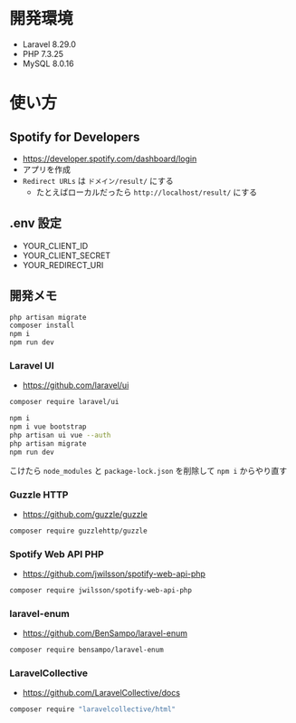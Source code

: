 # 開発環境

- Laravel 8.29.0
- PHP 7.3.25
- MySQL 8.0.16

# 使い方

## Spotify for Developers

- https://developer.spotify.com/dashboard/login
- アプリを作成
- `Redirect URLs` は `ドメイン/result/` にする
    - たとえばローカルだったら `http://localhost/result/` にする

## .env 設定

- YOUR_CLIENT_ID
- YOUR_CLIENT_SECRET
- YOUR_REDIRECT_URI

## 開発メモ

```sh
php artisan migrate
composer install
npm i
npm run dev
```

### Laravel UI

- https://github.com/laravel/ui

```sh
composer require laravel/ui
```

```sh
npm i
npm i vue bootstrap
php artisan ui vue --auth
php artisan migrate
npm run dev
```

こけたら `node_modules` と `package-lock.json` を削除して `npm i` からやり直す

### Guzzle HTTP

- https://github.com/guzzle/guzzle

```sh
composer require guzzlehttp/guzzle
```

### Spotify Web API PHP

- https://github.com/jwilsson/spotify-web-api-php

```sh
composer require jwilsson/spotify-web-api-php
```

### laravel-enum

- https://github.com/BenSampo/laravel-enum

```sh
composer require bensampo/laravel-enum
```

### LaravelCollective

- https://github.com/LaravelCollective/docs

```sh
composer require "laravelcollective/html"
```
